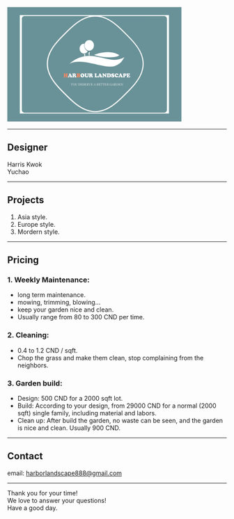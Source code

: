 <img src="resources/123.png" width="400" height="263">

---

## Designer
  Harris Kwok\
  Yuchao

---

## Projects

  1. Asia style.
  2. Europe style.
  3. Mordern style.

---

## Pricing
### 1. Weekly Maintenance:
  - long term maintenance.
  - mowing, trimming, blowing...
  - keep your garden nice and clean.
  - Usually range from 80 to 300 CND per time.

### 2. Cleaning:
  - 0.4 to 1.2 CND / sqft.
  - Chop the grass and make them clean, stop complaining from the neighbors.

### 3. Garden build:
  - Design: 500 CND for a 2000 sqft lot.
  - Build: According to your design, from 29000 CND for a normal (2000 sqft) single family, including material and labors.
  - Clean up: After build the garden, no waste can be seen, and the garden is nice and clean. Usually 900 CND.

---

## Contact

  email: harborlandscape888@gmail.com
  
--- 
  Thank you for your time!\
  We love to answer your questions!\
  Have a good day.
